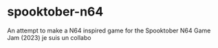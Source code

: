 # spooktober-n64
An attempt to make a N64 inspired game for the Spooktober N64 Game Jam (2023)
je suis un collabo
